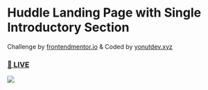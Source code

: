 # Huddle Landing Page with Single Introductory Section
Challenge by <a href="https://frontendmentor.io">frontendmentor.io</a> & Coded by <a href="https://yonutdev.xyz">yonutdev.xyz</a>
<h3><a href="https://yonutdev.github.io/huddle-landing-page-with-single-introductory-section/">👀 LIVE</a></h3>
<img src="https://i.imgur.com/dQaRx6J.png"></img>
